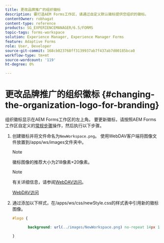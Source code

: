 ```yaml
---
title: 更改品牌推广的组织徽标
description: 要打造AEM Forms工作区，请通过自定义默认徽标提供您组织的徽标。
contentOwner: robhagat
content-type: reference
products: SG_EXPERIENCEMANAGER/6.5/FORMS
topic-tags: forms-workspace
solution: Experience Manager, Experience Manager Forms
feature: Adaptive Forms
role: User, Developer
source-git-commit: 168cb023768ff3139937ab7f437ab7d00185bca0
workflow-type: tm+mt
source-wordcount: '119'
ht-degree: 0%

---
```


# 更改品牌推广的组织徽标 {#changing-the-organization-logo-for-branding}

组织徽标显示在AEM Forms工作区的左上角。 要更新徽标，请按照AEM Forms工作区自定义的[常规步骤](/help/forms/using/generic-steps-html-workspace-customization.md#generic-steps-for-html-workspace-customization)操作，然后执行以下步骤。

1. 创建徽标并将文件命名为`NewWorkspace.png`。 使用WebDAV客户端将图像文件放置到/apps/ws/images文件夹中。

   >[!NOTE]
   >
   >徽标图像的推荐大小为218像素×20像素。

   >[!NOTE]
   >
   >有关详细信息，请参阅[WebDAV访问](https://experienceleague.adobe.com/docs/experience-manager-65-lts/administering/contentmanagement/webdav-access.html?lang=en)。

   [WebDAV访问](https://experienceleague.adobe.com/docs/experience-manager-65-lts/administering/contentmanagement/webdav-access.html?lang=en)

1. 通过添加以下样式，在/apps/ws/css/newStyle.css的样式表中引用新的徽标图像。

   ```css
   #logo {
   
          background: url(../images/NewWorkspace.png) no-repeat 14px 11px;
   
   }
   ```
